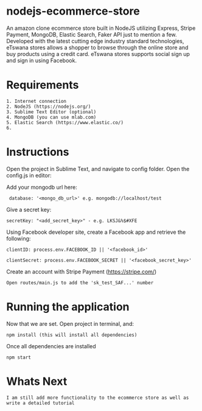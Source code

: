 # nodejs-ecommerce-store
An amazon clone ecommerce store built in NodeJS utilizing Express, Stripe Payment, MongoDB, Elastic Search, Faker API just to mention a few. Developed with the latest cutting edge industry standard technologies, eTswana stores allows a shopper to browse through the online store and buy products using a credit card. eTswana stores supports social sign up and sign in using Facebook.

# Requirements
```
1. Internet connection
2. NodeJS (https://nodejs.org/)
3. Sublime Text Editor (optional)
4. MongoDB (you can use mlab.com)
5. Elastic Search (https://www.elastic.co/)
6. 
```
# Instructions
Open the project in Sublime Text, and navigate to config folder. Open the config.js in editor:

Add your mongodb url here:
```
 database: '<mongo_db_url>' e.g. mongodb://localhost/test
```
 Give a secret key:
 ```
 secretKey: "<add_secret_key>" - e.g. LKSJ&%$#XFE
 ```
Using Facebook developer site, create a Facebook app and retrieve the following:
```
clientID: process.env.FACEBOOK_ID || '<facebook_id>'

clientSecret: process.env.FACEBOOK_SECRET || '<facebook_secret_key>'
```
Create an account with Stripe Payment (https://stripe.com/)
```
Open routes/main.js to add the 'sk_test_SAF...' number
```
 
# Running the application

 Now that we are set. Open project in terminal, and:
 ```
 npm install (this will install all dependencies)
 ```
 
 Once all dependencies are installed
 ```
 npm start 
 ```
# Whats Next
 ```
 I am still add more functionality to the ecommerce store as well as write a detailed tutorial
 ```
 
